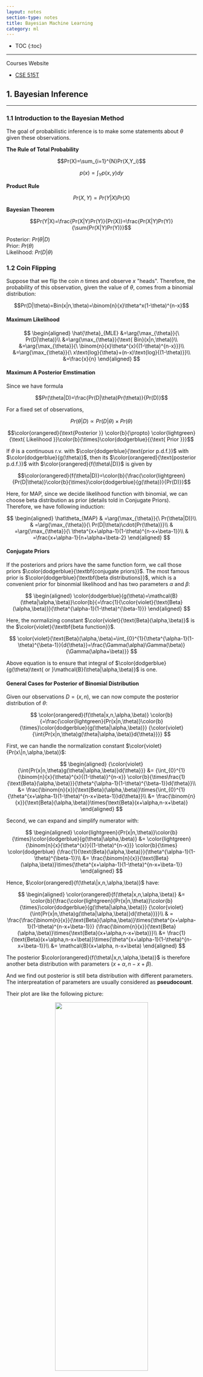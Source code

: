 ```yaml
---
layout: notes
section-type: notes
title: Bayesian Machine Learning
category: ml
---
```


* TOC
{:toc}
---

Courses Website
* [CSE 515T](https://www.cse.wustl.edu/~garnett/cse515t/fall_2019/)


## 1. Bayesian Inference
<hr>

### 1.1 Introduction to the Bayesian Method

The goal of probabilistic inference is to make some statements about $\theta$ given these observations.

**The Rule of Total Probability** 

$$Pr(X)=\sum_{i=1}^{N}Pr(X,Y_i)$$

$$p(x)=\int_{Y}p(x,y)dy$$

**Product Rule**  

$$Pr(X,Y)=Pr(Y|X)Pr(X)$$

**Bayesian Theorem**  

$$Pr(Y|X)=\frac{Pr(X|Y)Pr(Y)}{Pr(X)}=\frac{Pr(X|Y)Pr(Y)}{\sum{Pr(X|Y)Pr(Y)}}$$

Posterior: $Pr(\theta|D)$  
Prior: $Pr(\theta)$  
Likelihood: $Pr(D|\theta)$  



### 1.2 Coin Flipping

Suppose that we flip the coin $n$ times and observe $x$ "heads". Therefore, the probability of this observation, given the value of $\theta$, comes from a binomial distribution:

$$Pr(D|\theta)=Bin(x|n,\theta)=\binom{n}{x}\theta^x(1-\theta)^{n-x}$$

#### **Maximum Likelihood**  

$$
\begin{aligned}
\hat{\theta}_{MLE}
&=\arg{\max_{\theta}}{\ Pr(D|\theta)}\\
&=\arg{\max_{\theta}}{\text{ Bin}(x|n,\theta)}\\
&=\arg{\max_{\theta}}{\ \binom{n}{x}\theta^{x}{(1-\theta)^{n-x}}}\\
&=\arg{\max_{\theta}}{\ x\text{log}{\theta}+(n-x)\text{log}{(1-\theta)}}\\
&=\frac{x}{n}
\end{aligned}
$$  


#### **Maximum A Posterior Emstimation**  
Since we have formula

$$Pr(\theta|D)=\frac{Pr(D|\theta)Pr(\theta)}{Pr(D)}$$

For a fixed set of observations,

$$Pr(\theta|D) \propto Pr(D|\theta)\times{Pr(\theta)}$$  

$$\color{orangered}{\text{Posterior }} \color{b}{\propto} \color{lightgreen}{\text{ Likelihood }}\color{b}{\times}\color{dodgerblue}{{\text{ Prior }}}$$

If $\theta$ is a continuous r.v. with $\color{dodgerblue}{\text{prior p.d.f.}}$ with $\color{dodgerblue}{g(\theta)}$, then its $\color{orangered}{\text{posterior p.d.f.}}$ with $\color{orangered}{f(\theta\|D)}$ is given by

$$\color{orangered}{f(\theta|D)}=\color{b}{\frac{\color{lightgreen}{Pr(D|\theta)}\color{b}{\times}\color{dodgerblue}{g(\theta)}}{Pr(D)}}$$ 

Here, for MAP, since we decide likelihood function with binomial, we can choose beta distribution as prior (details told in Conjugate Priors). Therefore, we have following induction:

$$
\begin{aligned}
\hat\theta_{MAP}
& =\arg{\max_{\theta}}{\ Pr(\theta|D)}\\
& =\arg{\max_{\theta}}{\ Pr(D|\theta)\cdot{Pr(\theta)}}\\
& =\arg{\max_{\theta}}{\ \theta^{x+\alpha-1}(1-\theta)^{n-x+\beta-1}}\\
& =\frac{x+\alpha-1}{n+\alpha+\beta-2}
\end{aligned}
$$

#### **Conjugate Priors**

If the posteriors and priors have the same function form, we call those priors $\color{dodgerblue}{\textbf{conjugate priors}}$. The most famous prior is $\color{dodgerblue}{\textbf{beta distributions}}$, which is a convenient prior for binonmial likelihood and has two parameters $\alpha$ and $\beta$:

$$ 
\begin{aligned}
\color{dodgerblue}{g(\theta)=\mathcal{B}(\theta|\alpha,\beta)}\color{b}{=\frac{1}{\color{violet}{\text{Beta}(\alpha,\beta)}}{\theta^{\alpha-1}(1-\theta)^{\beta-1}}}
\end{aligned}
$$

Here, the normalizing constant $\color{violet}{\text{Beta}(\alpha,\beta)}$ is the $\color{violet}{\textbf{beta function}}$.

$$ 
\color{violet}{\text{Beta}(\alpha,\beta)=\int_{0}^{1}{\theta^{\alpha-1}(1-\theta)^{\beta-1}}{d{\theta}}=\frac{\Gamma(\alpha)\Gamma(\beta)}{\Gamma(\alpha+\beta)}}
$$

Above equation is to ensure that integral of $\color{dodgerblue}{g(\theta)\text{ or }\mathcal{B}(\theta|\alpha,\beta)}$ is one.

#### **General Cases for Posterior of Binomial Distribution**

Given our observations $D=(x,n)$, we can now compute the posterior distribution of $\theta$:

$$
\color{orangered}{f(\theta|x,n,\alpha,\beta)}
\color{b}{=\frac{\color{lightgreen}{Pr(x|n,\theta)}\color{b}{\times}\color{dodgerblue}{g(\theta|\alpha,\beta)}}
{\color{violet}{\int{Pr(x|n,\theta)g(\theta|\alpha,\beta)}d{\theta}}}}
$$

First, we can handle the normalization constant $\color{violet}{Pr(x\|n,\alpha,\beta)}$:

$$
\begin{aligned}
{\color{violet}{\int{Pr(x|n,\theta)g(\theta|\alpha,\beta)}d{\theta}}}
&= {\int_{0}^{1}{\binom{n}{x}{\theta}^{x}{(1-\theta)}^{n-x}} 
\color{b}{\times\frac{1}{\text{Beta}(\alpha,\beta)}}{\theta^{\alpha-1}(1-\theta)^{\beta-1}}d{\theta}}\\
&= \frac{\binom{n}{x}}{\text{Beta}(\alpha,\beta)}\times{\int_{0}^{1}{\theta^{x+\alpha-1}(1-\theta)^{n-x+\beta-1}}d{\theta}}\\
&= \frac{\binom{n}{x}}{\text{Beta}(\alpha,\beta)}\times{\text{Beta}(x+\alpha,n-x+\beta)}
\end{aligned}
$$

Second, we can expand and simplify numerator with:

$$
\begin{aligned}
\color{lightgreen}{Pr(x|n,\theta)}\color{b}{\times}\color{dodgerblue}{g(\theta|\alpha,\beta)}
&= \color{lightgreen}{\binom{n}{x}{\theta^{x}}{(1-\theta)^{n-x}}}
\color{b}{\times}
\color{dodgerblue}
{\frac{1}{\text{Beta}(\alpha,\beta)}}{\theta^{\alpha-1}(1-\theta)^{\beta-1}}\\
&= \frac{\binom{n}{x}}{\text{Beta}(\alpha,\beta)}\times{\theta^{x+\alpha-1}(1-\theta)^{n-x+\beta-1}}
\end{aligned}
$$


Hence, $\color{orangered}{f(\theta\|x,n,\alpha,\beta)}$ have:

$$
\begin{aligned}
\color{orangered}{f(\theta|x,n,\alpha,\beta)}
&= \color{b}{\frac{\color{lightgreen}{Pr(x|n,\theta)}\color{b}{\times}\color{dodgerblue}{g(\theta|\alpha,\beta)}}
{\color{violet}{\int{Pr(x|n,\theta)g(\theta|\alpha,\beta)}d{\theta}}}}\\
& = \frac{\frac{\binom{n}{x}}{\text{Beta}(\alpha,\beta)}\times{\theta^{x+\alpha-1}(1-\theta)^{n-x+\beta-1}}}
{\frac{\binom{n}{x}}{\text{Beta}(\alpha,\beta)}\times{\text{Beta}(x+\alpha,n-x+\beta)}}\\
&= \frac{1}
{\text{Beta}(x+\alpha,n-x+\beta)}\times{\theta^{x+\alpha-1}(1-\theta)^{n-x+\beta-1}}\\
&= \mathcal{B}(x+\alpha, n-x+\beta)
\end{aligned}
$$

The posterior $\color{orangered}{f(\theta\|x,n,\alpha,\beta)}$ is therefore another beta distribution with parameters $(x+\alpha,n-x+\beta)$. 

And we find out posterior is still beta distribution with different parameters. The interpreatation of parameters are usually considered as **pseudocount**.

Their plot are like the following picture:

<center>
<img class="center large" src=".//bml/001.png" height="50%" width="70%">
</center>

#### **Special Case for Prior**

* Suppose prior representing an expectation of coins biased toward more heads:

$$
\color{dodgerblue}{g(\theta)}
\color{b}{
=
\begin{cases}
    2\theta\ \ 0\leq{\theta}\leq{1} \\
    0\ \ \ \ \text{otherwise}
\end{cases}}
$$

* Using above prior, the posterior p.d.f. $f$ is given by:

$$
\begin{aligned}
\color{orangered}{f(\theta|x,n)}&\propto{\binom{n}{x}\theta^x(1-\theta)^{n-x}\times{2\theta}}\\
&\propto {{\theta^{x+1}}(1-\theta)^{n-x}}
\end{aligned}
$$

* From above formula, we will observe one more head than former belief, which is counted with **Pseudocount**

#### **Posterior Predictive Distributions**

With posterior function $\color{orangered}{\textbf{(conjugate priors)}}$ of $\color{orangered}{f(\theta\|D)}$ on parameters $\theta$ given observations $D$, we can compute a distribution on future observations that does not depend on assuming any particular parameter values.

$$Pr(X=x|D)=\int_{-\infty}^{{+\infty}}Pr(X=x|\theta)\color{orangered}{\ f{(\theta|D)}}\color{b}d\theta$$

For example:  
* When the prior on $\theta$ is $\text{beta}(\alpha,\beta)$, $X$ is a binary random variable with $Pr(X=1)=\theta$.  
* Here, $n$ Bernoulli experiments have been observed in which $X=1$ occured $x$ times, above equation becomes:

$$
\begin{aligned}
Pr(X=1|D)
& = \int_{0}^{1}\color{dodgerblue}{Pr(X=1|\theta)}\color{orangered}{\ f{(\theta|D)}}\color{b}{d\theta}\\
& = \int_{0}^{1}\color{dodgerblue}{\theta}\color{orangered}{\frac{(n+\alpha+\beta-1)!}{(x+\alpha-1)!(n-x+\beta-1)!}}\color{orangered}{\theta^{x+\alpha-1}(1-\theta)^{n-x+\beta-1}}\color{b}{d\theta}\\
& = \int_{0}^{1}\color{b}{\frac{(n+\alpha+\beta-1)!}{(x+\alpha-1)!(n-x+\beta-1)!}}{\theta^{x+\alpha}(1-\theta)^{n-x+\beta-1}}d{\theta}\\
& = \color{b}{\frac{(n+\alpha+\beta-1)!}{(x+\alpha-1)!(n-x+\beta-1)!}}\color{violet}{\int_{0}^{1}{\theta^{x+\alpha}(1-\theta)^{n-x+\beta-1}}d{\theta}}\\
& = \color{b}{\frac{(n+\alpha+\beta-1)!}{(x+\alpha-1)!(n-x+\beta-1)!}}\color{violet}{\text{ Beta}(x+\alpha,n-x+\beta)}\\
& = \color{b}{\frac{(n+\alpha+\beta-1)!}{(x+\alpha-1)!(n-x+\beta-1)!}}\color{violet}{\frac{(x+\alpha)!(n-x+\beta-1)!}{(n+\alpha+\beta)!}}\\
& = \frac{x+\alpha}{n+\alpha+\beta}
\end{aligned}
$$

Here, we re-introduce $\color{violet}{\textbf{beta function}}$ concept.

$$ 
\begin{aligned}
\color{violet}{\textbf{beta function}}
&:\color{b}{\text{Beta}(\alpha,\beta)=\int_{0}^{1}{\theta^{\alpha-1}(1-\theta)^{\beta-1}}{d{\theta}}=\frac{\Gamma(\alpha)\Gamma(\beta)}{\Gamma(\alpha+\beta)}}\\
\color{violet}{\textbf{beta distribution}}
&:\color{b}{\text{Beta}(\theta|\alpha,\beta)=\frac{1}{\text{Beta}(\alpha,\beta)}{\theta^{\alpha-1}(1-\theta)^{\beta-1}}}
\end{aligned}
$$

#### **Multinomial Distribution**

* Here, *binomial distribution* becomes *multinomial distribution*.
* *Beta distribution* becomes *Dirichlet* prior.

Likelihood  

$$Pr(X|\theta)=\text{Mu}(x|\theta)=\prod_{j=1}^{K}{\theta_{j}^{I(x=j)}}$$

$$Pr(x|\theta)=\text{Mu}(x|\theta)=\prod_{j=1}^{K}{\theta_{j}^{x_j}}$$

$$
\begin{aligned}
Pr(D|\theta)
&=\prod_{n=1}^{N}\prod_{j=1}^{K}{\theta_{j}^{I(x_{n}=j)}}\ \ \ (D=\{x_1,x_2,\cdots,x_N \})\\
Pr(N_1,N_2,\cdots,N_k|N)
&=\text{Mu}(\theta,N)=\binom{N}{N_1,N_2,\cdots,N_k}\prod_{j=1}^{K}{\theta_{j}^{N_j}}
\end{aligned}
$$

For example,

$$Pr(x_1,x_2,x_3|\theta_1,\theta_2,\theta_3)=\frac{(x_1+x_2+x_3)!}{x_1!x_2!x_3!}{\ \theta_1^{x_1}}{\theta_2^{x_2}}{\theta_3^{x_3}}$$



